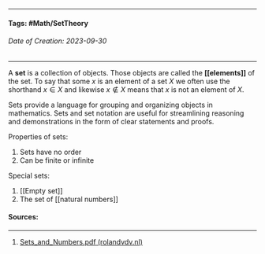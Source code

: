 __________________________________________________________________________
#### **Tags:** #Math/SetTheory 
###### *Date of Creation: 2023-09-30*
__________________________________________________________________________

A **set** is a collection of objects. Those objects are called the **[[elements]]** of the set. To say that some $x$ is an element of a set $X$ we often use the shorthand $x \in X$ and likewise $x \notin X$ means that $x$ is not an element of $X$.

Sets provide a language for grouping and organizing objects in mathematics. Sets and set notation are useful for streamlining reasoning and demonstrations in the form of clear statements and proofs. 

Properties of sets:
1. Sets have no order
2. Can be finite or infinite

Special sets:
1. [[Empty set]]
2. The set of [[natural numbers]] 
#### Sources:
__________________________________________________________________________
1. [Sets_and_Numbers.pdf (rolandvdv.nl)](https://www.rolandvdv.nl/Sets_and_Numbers.pdf)